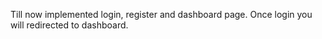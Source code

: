 Till now implemented login, register and dashboard page. Once login you will redirected to dashboard.
